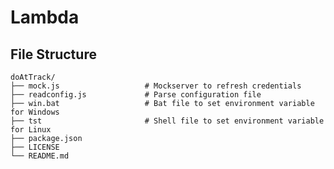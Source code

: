 # Lambda

## File Structure 
    doAtTrack/
    ├── mock.js                   # Mockserver to refresh credentials
    ├── readconfig.js             # Parse configuration file
    ├── win.bat                   # Bat file to set environment variable for Windows
    ├── tst                       # Shell file to set environment variable for Linux              
    ├── package.json                   
    ├── LICENSE
    └── README.md

   
